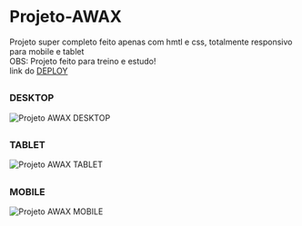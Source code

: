 # Projeto-AWAX
Projeto super completo feito apenas com hmtl e css, totalmente responsivo para mobile e tablet <br/>
OBS: Projeto feito para treino e estudo! <br />
link do <a href="https://webpageawax.netlify.app/">DEPLOY</a>
##
### DESKTOP

![Projeto AWAX DESKTOP](https://github.com/EliaxZen/Projeto-AWAX/assets/132005740/8b59b2c4-69c1-438c-9451-e2f5fe409cfc)

##

### TABLET

![Projeto AWAX TABLET](https://github.com/EliaxZen/Projeto-AWAX/assets/132005740/bc707e83-7dfc-445e-aab7-f968cd482296)

##

### MOBILE

![Projeto AWAX MOBILE](https://github.com/EliaxZen/Projeto-AWAX/assets/132005740/3f6efc81-1463-4fa0-b1e5-f4b275d434df)

